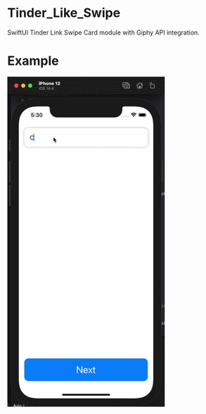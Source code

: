 # Tinder_Like_Swipe

SwiftUI Tinder Link Swipe Card module with Giphy API integration.

# Example

![](test.gif)
